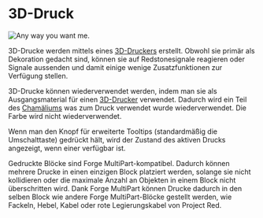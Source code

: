 # 3D-Druck

![Any way you want me.](block:OpenComputers:print)

3D-Drucke werden mittels eines [3D-Druckers](printer.md) erstellt. Obwohl sie primär als Dekoration gedacht sind, können sie auf Redstonesignale reagieren oder Signale aussenden und damit einige wenige Zusatzfunktionen zur Verfügung stellen.

3D-Drucke können wiederverwendet werden, indem man sie als Ausgangsmaterial für einen [3D-Drucker](printer.md) verwendet. Dadurch wird ein Teil des [Chamäliums](../item/chamelium.md) was zum Druck verwendet wurde wiederverwendet. Die Farbe wird nicht wiederverwendet.

Wenn man den Knopf für erweiterte Tooltips (standardmäßig die Umschalttaste) gedrückt hält, wird der Zustand des aktiven Drucks angezeigt, wenn einer verfügbar ist.

Gedruckte Blöcke sind Forge MultiPart-kompatibel. Dadurch können mehrere Drucke in einen einzigen Block platziert werden, solange sie nicht kollidieren oder die maximale Anzahl an Objekten in einem Block nicht überschritten wird. Dank Forge MultiPart können Drucke dadurch in den selben Block wie andere Forge MultiPart-Blöcke gestellt werden, wie Fackeln, Hebel, Kabel oder rote Legierungskabel von Project Red.
